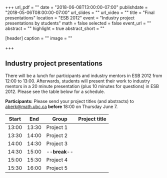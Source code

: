 +++
url_pdf = ""
date = "2018-06-08T13:00:00-07:00"
publishdate = "2018-05-06T08:00:00-07:00"
url_slides = ""
url_video = ""
title = "Final presentations"
location = "ESB 2012"
event = "Industry project presentations by students"
math = false
selected = false
event_url = ""
abstract = ""
highlight = true
abstract_short = ""

[header]
  caption = ""
  image = ""

+++


## Industry project presentations

There will be a lunch for participants and industry mentors in ESB 2012 from 12:00 to 13:00. Afterwards, students will present their work to
industry mentors in a 20 minute presentation (plus 10 minutes for questions) in ESB 2012. Please see the table below for a schedule.

**Participants:** Please send your project titles (and abstracts) to  
<a href="mailto:aberk@math.ubc.ca">aberk@math.ubc.ca</a> **before** 18:00 on Thursday June 7. 

| Start | End   | Group     | Project title |
| ----- | ----- | --------- | ------------- |
| 13:00 | 13:30 | Project 1 |               |
| 13:30 | 14:00 | Project 2 |               |
| 14:00 | 14:30 | Project 3 |               |
| 14:30 | 15:00 | --**break**-- |               |
| 15:00 | 15:30 | Project 4 |               |
| 15:30 | 16:00 | Project 5 |               |

